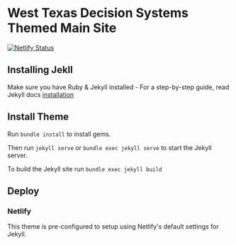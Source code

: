 # West Texas Decision Systems Themed Main Site

[![Netlify Status](https://api.netlify.com/api/v1/badges/85a102f9-b079-4a5c-95dc-d0fb61e7b5b6/deploy-status)](https://app.netlify.com/sites/confident-spence-b337af/deploys)

## Installing Jekll

Make sure you have Ruby & Jekyll installed - For a step-by-step guide, read Jekyll docs [installation](https://jekyllrb.com/docs/installation/)

## Install Theme

Run `bundle install` to install gems.

Then run `jekyll serve` or `bundle exec jekyll serve` to start the Jekyll server.

To build the Jekyll site run `bundle exec jekyll build`

## Deploy

### Netlify

This theme is pre-configured to setup using Netlify's default settings for Jekyll.
